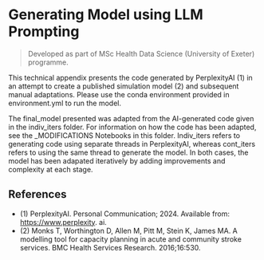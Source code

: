 # Generating Model using LLM Prompting

> Developed as part of MSc Health Data Science (University of Exeter) programme.

This technical appendix presents the code generated by PerplexityAI (1) in an attempt to create a published simulation model (2) and subsequent manual adaptations. Please use the conda environment provided in environment.yml to run the model.

The final_model presented was adapted from the AI-generated code given in the indiv_iters folder. For information on how the code has been adapted, see the _MODIFICATIONS Notebooks in this folder. Indiv_iters refers to generating code using separate threads in PerplexityAI, whereas cont_iters refers to using the same thread to generate the model. In both cases, the model has been adapated iteratively by adding improvements and complexity at each stage.

## References
- (1) PerplexityAI. Personal Communication; 2024. Available from: https://www.perplexity.
ai.
- (2) Monks T, Worthington D, Allen M, Pitt M, Stein K, James MA. A modelling tool for
capacity planning in acute and community stroke services. BMC Health Services Research.
2016;16:530.
